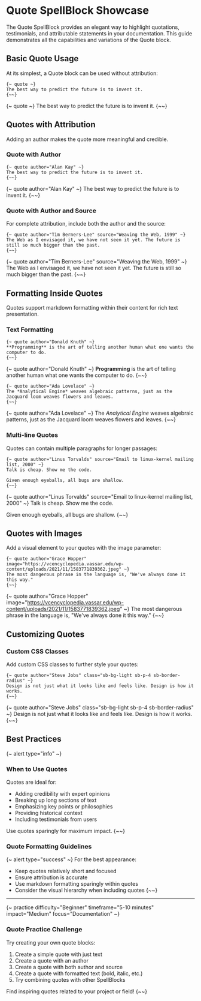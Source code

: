 # Quote SpellBlock Showcase

The Quote SpellBlock provides an elegant way to highlight quotations, testimonials, and attributable statements in your documentation. This guide demonstrates all the capabilities and variations of the Quote block.

## Basic Quote Usage

At its simplest, a Quote block can be used without attribution:

```django
{~ quote ~}
The best way to predict the future is to invent it.
{~~}
```

{~ quote ~}
The best way to predict the future is to invent it.
{~~}

## Quotes with Attribution

Adding an author makes the quote more meaningful and credible.

### Quote with Author

```django
{~ quote author="Alan Kay" ~}
The best way to predict the future is to invent it.
{~~}
```

{~ quote author="Alan Kay" ~}
The best way to predict the future is to invent it.
{~~}

### Quote with Author and Source

For complete attribution, include both the author and the source:

```django
{~ quote author="Tim Berners-Lee" source="Weaving the Web, 1999" ~}
The Web as I envisaged it, we have not seen it yet. The future is still so much bigger than the past.
{~~}
```

{~ quote author="Tim Berners-Lee" source="Weaving the Web, 1999" ~}
The Web as I envisaged it, we have not seen it yet. The future is still so much bigger than the past.
{~~}

## Formatting Inside Quotes

Quotes support markdown formatting within their content for rich text presentation.

### Text Formatting

```django
{~ quote author="Donald Knuth" ~}
**Programming** is the art of telling another human what one wants the computer to do.
{~~}
```

{~ quote author="Donald Knuth" ~}
**Programming** is the art of telling another human what one wants the computer to do.
{~~}

```django
{~ quote author="Ada Lovelace" ~}
The *Analytical Engine* weaves algebraic patterns, just as the Jacquard loom weaves flowers and leaves.
{~~}
```

{~ quote author="Ada Lovelace" ~}
The *Analytical Engine* weaves algebraic patterns, just as the Jacquard loom weaves flowers and leaves.
{~~}

### Multi-line Quotes

Quotes can contain multiple paragraphs for longer passages:

```django
{~ quote author="Linus Torvalds" source="Email to linux-kernel mailing list, 2000" ~}
Talk is cheap. Show me the code.

Given enough eyeballs, all bugs are shallow.
{~~}
```

{~ quote author="Linus Torvalds" source="Email to linux-kernel mailing list, 2000" ~}
Talk is cheap. Show me the code.

Given enough eyeballs, all bugs are shallow.
{~~}

## Quotes with Images

Add a visual element to your quotes with the image parameter:

```django
{~ quote author="Grace Hopper" image="https://vcencyclopedia.vassar.edu/wp-content/uploads/2021/11/1583771839362.jpeg" ~}
The most dangerous phrase in the language is, "We've always done it this way."
{~~}
```

{~ quote author="Grace Hopper" image="https://vcencyclopedia.vassar.edu/wp-content/uploads/2021/11/1583771839362.jpeg" ~}
The most dangerous phrase in the language is, "We've always done it this way."
{~~}

## Customizing Quotes

### Custom CSS Classes

Add custom CSS classes to further style your quotes:

```django
{~ quote author="Steve Jobs" class="sb-bg-light sb-p-4 sb-border-radius" ~}
Design is not just what it looks like and feels like. Design is how it works.
{~~}
```

{~ quote author="Steve Jobs" class="sb-bg-light sb-p-4 sb-border-radius" ~}
Design is not just what it looks like and feels like. Design is how it works.
{~~}

## Best Practices

{~ alert type="info" ~}
### When to Use Quotes

Quotes are ideal for:

* Adding credibility with expert opinions
* Breaking up long sections of text
* Emphasizing key points or philosophies
* Providing historical context
* Including testimonials from users

Use quotes sparingly for maximum impact.
{~~}

### Quote Formatting Guidelines

{~ alert type="success" ~}
For the best appearance:

* Keep quotes relatively short and focused
* Ensure attribution is accurate
* Use markdown formatting sparingly within quotes
* Consider the visual hierarchy when including quotes
{~~}

---

{~ practice difficulty="Beginner" timeframe="5-10 minutes" impact="Medium" focus="Documentation" ~}
### Quote Practice Challenge

Try creating your own quote blocks:

1. Create a simple quote with just text
2. Create a quote with an author
3. Create a quote with both author and source
4. Create a quote with formatted text (bold, italic, etc.)
5. Try combining quotes with other SpellBlocks

Find inspiring quotes related to your project or field!
{~~}